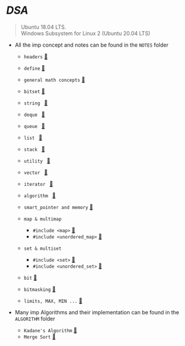 # _________________________DSA_________________________

> Ubuntu 18.04 LTS.  
> Windows Subsystem for Linux 2 (Ubuntu 20.04 LTS)

* All the imp concept and notes can be found in the `NOTES` folder

    * `headers` [🎯](NOTES/headers.md)
    * `define` [🎯](NOTES/define.md)
    * `general math concepts` [🎯](NOTES/mathematics.md) 
    * `bitset` [🎯](NOTES/bitset.md)
    * `string ` [🎯](NOTES/string.md)
    * `deque ` [🎯](NOTES/deque.md)
    * `queue ` [🎯](NOTES/queue.md)
    * `list ` [🎯](NOTES/list.md) 
    * `stack ` [🎯](NOTES/stack.md) 
    * `utility ` [🎯](NOTES/utility.md) 
    * `vector ` [🎯](NOTES/vector.md) 
    * `iterator ` [🎯](NOTES/iterator.md) 
    * `algorithm ` [🎯](NOTES/algorithm.md) 
    * `smart_pointer and memory` [🎯](NOTES/smart_pointer.md) 

    * `map & multimap`
        * `#include <map>` [🎯](NOTES/map.md)
        * `#include <unordered_map>` [🎯](NOTES/map.md) 
    
    * `set & multiset`
        * `#include <set>` [🎯](NOTES/set.md) 
        * `#include <unordered_set>` [🎯](NOTES/set.md) 

    * `bit` [🎯](NOTES/bit.md)
    * `bitmasking` [🎯](NOTES/bitmasking.md)
    * `limits, MAX, MIN ...` [🎯](NOTES/limit.md) 

* Many imp Algorithms and their implementation can be found in the `ALGORITHM` folder
    
    * `Kadane's Algorithm` [🎯](ALGORITHM/kadane’s_algorithm.cpp) 
    * `Merge Sort` [🎯](ALGORITHM/merge_sort.cpp)
